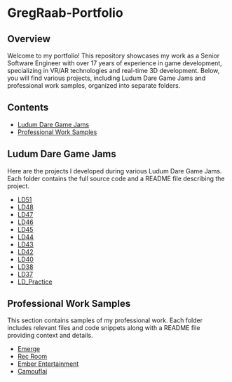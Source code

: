 # GregRaab-Portfolio

## Overview

Welcome to my portfolio! This repository showcases my work as a Senior Software Engineer with over 17 years of experience in game development, specializing in VR/AR technologies and real-time 3D development. Below, you will find various projects, including Ludum Dare Game Jams and professional work samples, organized into separate folders.

## Contents

- [Ludum Dare Game Jams](#ludum-dare-game-jams)
- [Professional Work Samples](#professional-work-samples)

## Ludum Dare Game Jams

Here are the projects I developed during various Ludum Dare Game Jams. Each folder contains the full source code and a README file describing the project.

- [LD51](https://github.com/halfskye/LD51)
- [LD48](https://github.com/halfskye/LD48)
- [LD47](https://github.com/halfskye/LD47)
- [LD46](https://github.com/halfskye/LD46)
- [LD45](https://github.com/halfskye/LD45)
- [LD44](https://github.com/halfskye/LD44)
- [LD43](https://github.com/halfskye/LD43)
- [LD42](https://github.com/halfskye/LD42)
- [LD40](https://github.com/halfskye/LD40)
- [LD38](https://github.com/halfskye/LD38)
- [LD37](https://github.com/halfskye/LD37)
- [LD_Practice](https://github.com/halfskye/LD37_Practice)

## Professional Work Samples

This section contains samples of my professional work. Each folder includes relevant files and code snippets along with a README file providing context and details.

- [Emerge](Emerge)
- [Rec Room](RecRoom)
- [Ember Entertainment](EmberEntertainment)
- [Camouflaj](Camouflaj)

